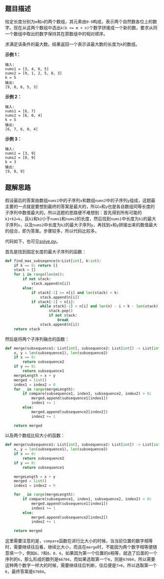## 题目描述
给定长度分别为`m`和`n`的两个数组，其元素由`0-9`构成，表示两个自然数各位上的数字。现在从这两个数组中选出`k(k <= m + n)`个数字拼接成一个新的数，要求从同一个数组中取出的数字保持其在原数组中的相对顺序。

求满足该条件的最大数。结果返回一个表示该最大数的长度为`k`的数组。

**示例 1：**
```
输入:
nums1 = [3, 4, 6, 5]
nums2 = [9, 1, 2, 5, 8, 3]
k = 5
输出:
[9, 8, 6, 5, 3]
```

**示例 2：**
```
输入:
nums1 = [6, 7]
nums2 = [6, 0, 4]
k = 5
输出:
[6, 7, 6, 0, 4]
```

**示例 3：**
```
输入:
nums1 = [3, 9]
nums2 = [8, 9]
k = 3
输出:
[9, 8, 9]
```

## 题解思路
假设最后的答案由数组`nums1`中的子序列`x`和数组`nums2`中的子序列`y`组成，这题最主要的一点就是要想到最终的答案是最大的，所以`x`和`y`也是各自数组同等长度的子序列中数值最大的。所以这题的思路便不难想到：首先得到所有可能的`k1+k2=k`，且`k1`和`k2`小于`nums1`和`nums2`的长度，然后找到`nums1`中长度为`k1`的最大子序列`x`，以及`nums2`中长度为`k2`的最大子序列`y`，再找到`x`和`y`拼接出来的数值最大的组合，即为答案。步骤较多，所以代码比较多。

代码如下，也可见[solve.py](solve.py)。

首先是找到固定长度的最大子序列的函数：
```python
def find_max_subseqence(n:List[int], k:int):
    if k == 0: return []
    stack = []
    for i in range(len(n)):
        if not stack:
            stack.append(n[i])
        else:
            if stack[-1] >= n[i] and len(stack) < k:
                stack.append(n[i])
            if stack[-1] < n[i]:
                while stack[-1] < n[i] and len(n) - i > k - len(stack):
                    stack.pop()
                    if not stack:
                        break
                stack.append(n[i])
    return stack
```
然后是将两个子序列融合的函数：
```python
def merge(subsequence1: List[int], subsequence2: List[int]) -> List[int]:
    x, y = len(subsequence1), len(subsequence2)
    if x == 0:
        return subsequence2
    if y == 0:
        return subsequence1        
    mergeLength = x + y
    merged = list()
    index1 = index2 = 0
    for _ in range(mergeLength):
        if compare(subsequence1, index1, subsequence2, index2) > 0:
            merged.append(subsequence1[index1])
            index1 += 1
        else:
            merged.append(subsequence2[index2])
            index2 += 1
        
    return merged
```
以及两个数组比较大小的函数：
```python
def merge(subsequence1: List[int], subsequence2: List[int]) -> List[int]:
    x, y = len(subsequence1), len(subsequence2)
    if x == 0:
        return subsequence2
    if y == 0:
        return subsequence1
        
    mergeLength = x + y
    merged = list()
    index1 = index2 = 0

    for _ in range(mergeLength):
        if compare(subsequence1, index1, subsequence2, index2) > 0:
            merged.append(subsequence1[index1])
            index1 += 1
        else:
            merged.append(subsequence2[index2])
            index2 += 1
        
    return merged
```
这里需要注意的是，`compare`函数在进行比大小的时候，当当前位置的数字相等时，需要继续往后看，继续比大小，而且在`merge`时，不能因为两个数字相等便随意填一个，例如`6，7`和`6，0，4`，如果因为第一个位置的`6`相等，就选了后面的一个序列的`6`，那么形成的数列是`66704`，而如果选取第一个`6`，则是`67604`，所以需要这种两个数字一样大的时候，需要继续往后判断，往后便是`7>0`，所以选取第一个`6`，最终答案是`67604`。